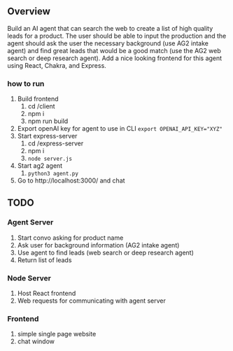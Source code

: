 ## Overview
Build an AI agent that can search the web to create a list of high quality leads for a product. The user should be able to input the production and the agent should ask the user the necessary background (use AG2 intake agent) and find great leads that would be a good match (use the AG2 web search or deep research agent). Add a nice looking frontend for this agent using React, Chakra, and Express.


### how to run
1. Build frontend
    1. cd /client
    2. npm i
    3. npm run build
2. Export openAI key for agent to use in CLI `export OPENAI_API_KEY="XYZ"`
3. Start express-server 
    1. cd /express-server
    2. npm i
    3. `node server.js`
4. Start ag2 agent
    1. `python3 agent.py`
5. Go to http://localhost:3000/ and chat



## TODO
### Agent Server
1. Start convo asking for product name
2. Ask user for background information (AG2 intake agent)
3. Use agent to find leads (web search or deep research agent)
4. Return list of leads

### Node Server
1. Host React frontend
2. Web requests for communicating with agent server

### Frontend
1. simple single page website
2. chat window
